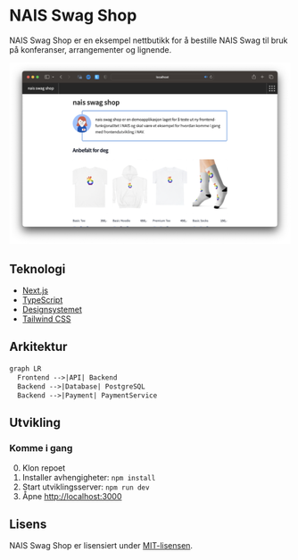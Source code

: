 # NAIS Swag Shop

NAIS Swag Shop er en eksempel nettbutikk for å bestille NAIS Swag til bruk på konferanser, arrangementer og lignende.

![NAIS Swag Shop](./public/images/nais-swag-shop.png)

## Teknologi

* [Next.js](https://nextjs.org/)
* [TypeScript](https://www.typescriptlang.org/)
* [Designsystemet](https://aksel.nav.no/)
* [Tailwind CSS](https://tailwindcss.com/)

## Arkitektur

```mermaid
graph LR
  Frontend -->|API| Backend
  Backend -->|Database| PostgreSQL
  Backend -->|Payment| PaymentService
```

## Utvikling

### Komme i gang

0. Klon repoet
1. Installer avhengigheter: `npm install`
2. Start utviklingsserver: `npm run dev`
3. Åpne [http://localhost:3000](http://localhost:3000)

## Lisens

NAIS Swag Shop er lisensiert under [MIT-lisensen](../LICENSE).